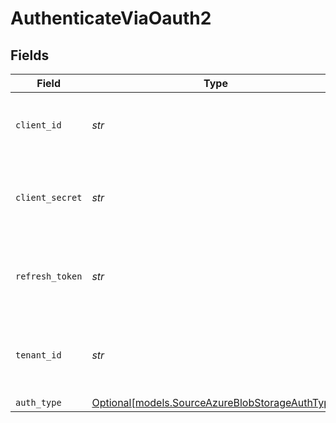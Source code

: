 # AuthenticateViaOauth2


## Fields

| Field                                                                                          | Type                                                                                           | Required                                                                                       | Description                                                                                    |
| ---------------------------------------------------------------------------------------------- | ---------------------------------------------------------------------------------------------- | ---------------------------------------------------------------------------------------------- | ---------------------------------------------------------------------------------------------- |
| `client_id`                                                                                    | *str*                                                                                          | :heavy_check_mark:                                                                             | Client ID of your Microsoft developer application                                              |
| `client_secret`                                                                                | *str*                                                                                          | :heavy_check_mark:                                                                             | Client Secret of your Microsoft developer application                                          |
| `refresh_token`                                                                                | *str*                                                                                          | :heavy_check_mark:                                                                             | Refresh Token of your Microsoft developer application                                          |
| `tenant_id`                                                                                    | *str*                                                                                          | :heavy_check_mark:                                                                             | Tenant ID of the Microsoft Azure Application user                                              |
| `auth_type`                                                                                    | [Optional[models.SourceAzureBlobStorageAuthType]](../models/sourceazureblobstorageauthtype.md) | :heavy_minus_sign:                                                                             | N/A                                                                                            |